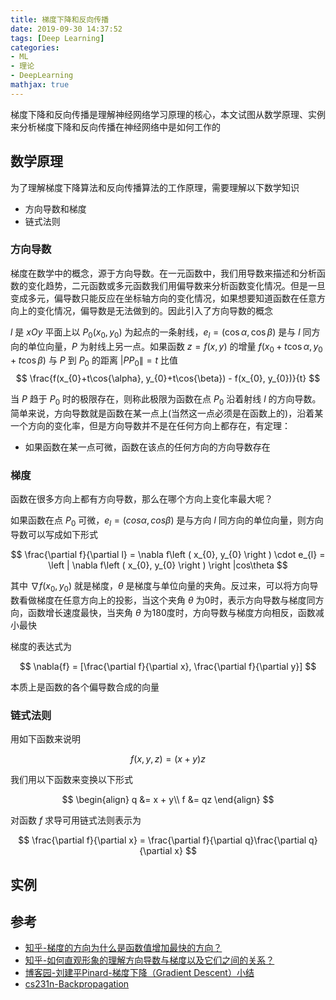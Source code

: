 ```yaml
---
title: 梯度下降和反向传播
date: 2019-09-30 14:37:52
tags: [Deep Learning]
categories:
- ML
- 理论
- DeepLearning
mathjax: true
---
```


梯度下降和反向传播是理解神经网络学习原理的核心，本文试图从数学原理、实例来分析梯度下降和反向传播在神经网络中是如何工作的

## 数学原理

为了理解梯度下降算法和反向传播算法的工作原理，需要理解以下数学知识
* 方向导数和梯度
* 链式法则

### 方向导数
梯度在数学中的概念，源于方向导数。在一元函数中，我们用导数来描述和分析函数的变化趋势，二元函数或多元函数我们用偏导数来分析函数变化情况。但是一旦变成多元，偏导数只能反应在坐标轴方向的变化情况，如果想要知道函数在任意方向上的变化情况，偏导数是无法做到的。因此引入了方向导数的概念

$l$ 是 $xOy$ 平面上以 $P_{0}(x_{0},y_{0})$ 为起点的一条射线，$e_{l}=(\cos{\alpha},\cos{\beta})$ 是与 $l$ 同方向的单位向量，$P$ 为射线上另一点。如果函数 $z = f(x,y)$ 的增量 $f(x_{0}+t\cos{\alpha}, y_{0}+t\cos{\beta})$ 与 $P$ 到 $P_{0}$ 的距离 $\lvert{PP_{0}}\rVert = t$ 比值 
$$
\frac{f(x_{0}+t\cos{\alpha}, y_{0}+t\cos{\beta}) - f(x_{0}, y_{0})}{t}
$$

当 $P$ 趋于 $P_{0}$ 时的极限存在，则称此极限为函数在点 $P_{0}$ 沿着射线 $l$ 的方向导数。简单来说，方向导数就是函数在某一点上(当然这一点必须是在函数上的)，沿着某一个方向的变化率，但是方向导数并不是在任何方向上都存在，有定理：
* 如果函数在某一点可微，函数在该点的任何方向的方向导数存在 

### 梯度
函数在很多方向上都有方向导数，那么在哪个方向上变化率最大呢？

如果函数在点 $P_{0}$ 可微，$e_{l} = (cos\alpha, cos\beta)$ 是与方向 $l$ 同方向的单位向量，则方向导数可以写成如下形式

$$
\frac{\partial f}{\partial l} = \nabla f\left ( x_{0}, y_{0} \right ) \cdot e_{l} = \left | \nabla f\left ( x_{0}, y_{0} \right ) \right |cos\theta
$$

其中 $\nabla f\left ( x_{0},y_{0} \right )$ 就是梯度，$\theta$ 是梯度与单位向量的夹角。反过来，可以将方向导数看做梯度在任意方向上的投影，当这个夹角 $\theta$ 为0时，表示方向导数与梯度同方向，函数增长速度最快，当夹角 $\theta$ 为180度时，方向导数与梯度方向相反，函数减小最快 

梯度的表达式为

$$
\nabla{f} = [\frac{\partial f}{\partial x}, \frac{\partial f}{\partial y}]
$$

本质上是函数的各个偏导数合成的向量

### 链式法则
用如下函数来说明

$$
f(x,y,z) = (x+y)z
$$

我们用以下函数来变换以下形式

$$
\begin{align}
q &= x + y\\
f &= qz
\end{align}
$$

对函数 $f$ 求导可用链式法则表示为

$$
\frac{\partial f}{\partial x} = \frac{\partial f}{\partial q}\frac{\partial q}{\partial x}
$$

## 实例

## 参考
* [知乎-梯度的方向为什么是函数值增加最快的方向？](https://zhuanlan.zhihu.com/p/38525412)
* [知乎-如何直观形象的理解方向导数与梯度以及它们之间的关系？](https://www.zhihu.com/question/36301367/answer/156102040)
* [博客园-刘建平Pinard-梯度下降（Gradient Descent）小结](https://www.cnblogs.com/pinard/p/5970503.html)
* [cs231n-Backpropagation](http://cs231n.github.io/optimization-2/#backprop)